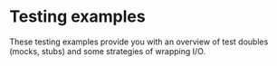 # Testing examples
These testing examples provide you with an overview of test doubles (mocks, stubs) and some strategies of wrapping
I/O.